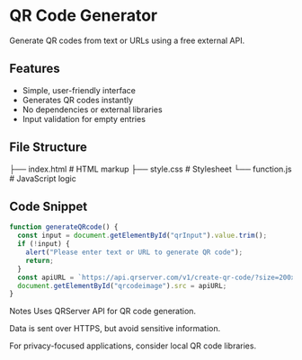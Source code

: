 # QR Code Generator

Generate QR codes from text or URLs using a free external API.

## Features

- Simple, user-friendly interface
- Generates QR codes instantly
- No dependencies or external libraries
- Input validation for empty entries



## File Structure

├── index.html # HTML markup
├── style.css # Stylesheet
└── function.js # JavaScript logic


## Code Snippet

```js
function generateQRcode() {
  const input = document.getElementById("qrInput").value.trim();
  if (!input) {
    alert("Please enter text or URL to generate QR code");
    return;
  }
  const apiURL = `https://api.qrserver.com/v1/create-qr-code/?size=200x200&data=${encodeURIComponent(input)}`;
  document.getElementById("qrcodeimage").src = apiURL;
}
```
Notes
Uses QRServer API for QR code generation.

Data is sent over HTTPS, but avoid sensitive information.

For privacy-focused applications, consider local QR code libraries.
